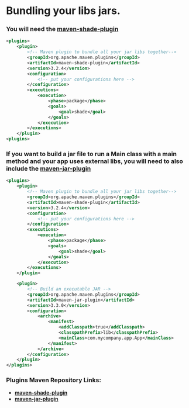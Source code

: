# Bundling your libs jars. 

### You will need the [**maven-shade-plugin**](https://mvnrepository.com/artifact/org.apache.maven.plugins/maven-shade-plugin)
```xml
<plugins>
    <plugin>
        <!-- Maven plugin to bundle all your jar libs together-->
        <groupId>org.apache.maven.plugins</groupId>
        <artifactId>maven-shade-plugin</artifactId>
        <version>3.2.4</version>
        <configuration>
            <!-- put your configurations here -->
        </configuration>
        <executions>
            <execution>
                <phase>package</phase>
                <goals>
                    <goal>shade</goal>
                </goals>
            </execution>
        </executions>
    </plugin>
<plugins>
```

### If you want to build a jar file to run a Main class with a main method and your app uses external libs, you will need to also include the [**maven-jar-plugin**](https://mvnrepository.com/artifact/org.apache.maven.plugins/maven-jar-plugin)
```xml
<plugins>
    <plugin>
        <!-- Maven plugin to bundle all your jar libs together-->
        <groupId>org.apache.maven.plugins</groupId>
        <artifactId>maven-shade-plugin</artifactId>
        <version>3.2.4</version>
        <configuration>
            <!-- put your configurations here -->
        </configuration>
        <executions>
            <execution>
                <phase>package</phase>
                <goals>
                    <goal>shade</goal>
                </goals>
            </execution>
        </executions>
    </plugin>

    <plugin>
        <!-- Build an executable JAR -->
        <groupId>org.apache.maven.plugins</groupId>
        <artifactId>maven-jar-plugin</artifactId>
        <version>3.3.0</version>
        <configuration>
            <archive>
                <manifest>
                    <addClasspath>true</addClasspath>
                    <classpathPrefix>lib</classpathPrefix>
                    <mainClass>com.mycompany.app.App</mainClass>
                </manifest>
            </archive>
        </configuration>
    </plugin>
</plugins>
```

### Plugins Maven Repository Links:
* [**maven-shade-plugin**](https://mvnrepository.com/artifact/org.apache.maven.plugins/maven-shade-plugin)
* [**maven-jar-plugin**](https://mvnrepository.com/artifact/org.apache.maven.plugins/maven-jar-plugin)

